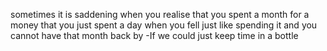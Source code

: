 sometimes it is saddening when you realise that you spent a month for a money that you just spent a day when you fell just like spending it and you cannot have that month back by -If we could just keep time in a bottle
